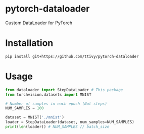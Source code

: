 # pytorch-dataloader
Custom DataLoader for PyTorch
# Installation
`pip install git+https://github.com/ttivy/pytorch-dataloader`
# Usage
```Python
from dataloader import StepDataLoader # This package
from torchvision.datasets import MNIST

# Number of samples in each epoch (Not steps)
NUM_SAMPLES = 100

dataset = MNIST('./mnist')
loader = StepDataLoader(dataset, num_samples=NUM_SAMPLES)
print(len(loader)) # NUM_SAMPLES // batch_size
```
